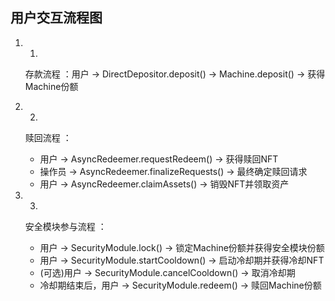 ## 用户交互流程图
1. 1.
   存款流程 ：用户 → DirectDepositor.deposit() → Machine.deposit() → 获得Machine份额
2. 2.
   赎回流程 ：
   
   - 用户 → AsyncRedeemer.requestRedeem() → 获得赎回NFT
   - 操作员 → AsyncRedeemer.finalizeRequests() → 最终确定赎回请求
   - 用户 → AsyncRedeemer.claimAssets() → 销毁NFT并领取资产
3. 3.
   安全模块参与流程 ：
   
   - 用户 → SecurityModule.lock() → 锁定Machine份额并获得安全模块份额
   - 用户 → SecurityModule.startCooldown() → 启动冷却期并获得冷却NFT
   - (可选)用户 → SecurityModule.cancelCooldown() → 取消冷却期
   - 冷却期结束后，用户 → SecurityModule.redeem() → 赎回Machine份额